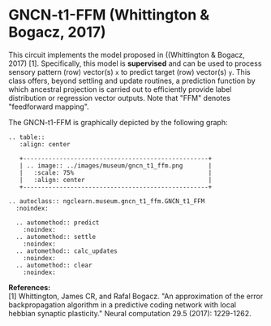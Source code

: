 # GNCN-t1-FFM (Whittington &amp; Bogacz, 2017)

This circuit implements the model proposed in ((Whittington &amp; Bogacz, 2017) [1].
Specifically, this model is **supervised** and can be used to process sensory
pattern (row) vector(s) `x` to predict target (row) vector(s) `y`. This class offers,
beyond settling and update routines, a prediction function by which ancestral
projection is carried out to efficiently provide label distribution or regression
vector outputs. Note that "FFM" denotes "feedforward mapping".

The GNCN-t1-FFM is graphically depicted by the following graph:

```{eval-rst}
.. table::
   :align: center

   +---------------------------------------------------+
   | .. image:: ../images/museum/gncn_t1_ffm.png       |
   |   :scale: 75%                                     |
   |   :align: center                                  |
   +---------------------------------------------------+
```

```{eval-rst}
.. autoclass:: ngclearn.museum.gncn_t1_ffm.GNCN_t1_FFM
  :noindex:

  .. automethod:: predict
    :noindex:
  .. automethod:: settle
    :noindex:
  .. automethod:: calc_updates
    :noindex:
  .. automethod:: clear
    :noindex:
```

**References:** <br>
[1] Whittington, James CR, and Rafal Bogacz. "An approximation of the error
backpropagation algorithm in a predictive coding network with local hebbian
synaptic plasticity." Neural computation 29.5 (2017): 1229-1262.
